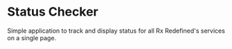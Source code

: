 # Status Checker

Simple application to track and display status for all Rx Redefined's services on a single page.
